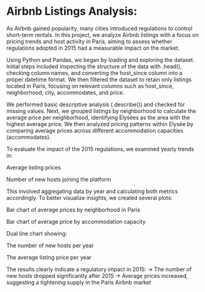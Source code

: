 # Airbnb Listings Analysis:
As Airbnb gained popularity, many cities introduced regulations to control short-term rentals. In this project, we analyze Airbnb listings with a focus on pricing trends and host activity in Paris, aiming to assess whether regulations adopted in 2015 had a measurable impact on the market.

Using Python and Pandas, we began by loading and exploring the dataset. Initial steps included inspecting the structure of the data with .head(), checking column names, and converting the host_since column into a proper datetime format. We then filtered the dataset to retain only listings located in Paris, focusing on relevant columns such as host_since, neighborhood, city, accommodates, and price.

We performed basic descriptive analysis (.describe()) and checked for missing values. Next, we grouped listings by neighborhood to calculate the average price per neighborhood, identifying Elysées as the area with the highest average price. We then analyzed pricing patterns within Elysée by comparing average prices across different accommodation capacities (accommodates).

To evaluate the impact of the 2015 regulations, we examined yearly trends in:

Average listing prices

Number of new hosts joining the platform

This involved aggregating data by year and calculating both metrics accordingly. To better visualize insights, we created several plots:

Bar chart of average prices by neighborhood in Paris

Bar chart of average price by accommodation capacity

Dual line chart showing:

The number of new hosts per year

The average listing price per year

The results clearly indicate a regulatory impact in 2015:
→ The number of new hosts dropped significantly after 2015
→ Average prices increased, suggesting a tightening supply in the Paris Airbnb market


